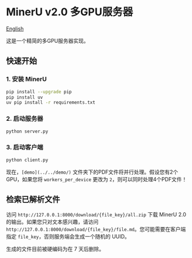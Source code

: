 # MinerU v2.0 多GPU服务器

[English](README.md)

这是一个精简的多GPU服务器实现。

## 快速开始

### 1. 安装 MinerU

```bash
pip install --upgrade pip
pip install uv
uv pip install -r requirements.txt
```

### 2. 启动服务器

```bash
python server.py
```

### 3. 启动客户端

```bash
python client.py
```

现在，`[demo](../../demo/)` 文件夹下的PDF文件将并行处理。假设您有2个GPU，如果您将 `workers_per_device` 更改为 `2`，则可以同时处理4个PDF文件！

## 检索已解析文件

访问 `http://127.0.0.1:8000/download/{file_key}/all.zip` 下载 MinerU 2.0 的输出。如果您只对文本感兴趣，请访问 `http://127.0.0.1:8000/download/{file_key}/file.md`。您可能需要在客户端指定 `file_key`，否则服务端会生成一个随机的 UUID。

生成的文件目前被硬编码为在 7 天后删除。
